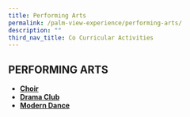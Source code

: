 ```yaml
---
title: Performing Arts
permalink: /palm-view-experience/performing-arts/
description: ""
third_nav_title: Co Curricular Activities
---
```

## PERFORMING ARTS

* **[Choir](https://palmviewpri.moe.edu.sg/palm-view-experience/co-curricular-activities/performing-arts/choir)**
* **[Drama Club](https://palmviewpri.moe.edu.sg/palm-view-experience/co-curricular-activities/performing-arts/drama-club)**
* **[Modern Dance](https://palmviewpri.moe.edu.sg/palm-view-experience/co-curricular-activities/performing-arts/modern-dance)**

